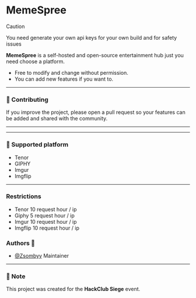 # MemeSpree  


> [!CAUTION]
> You need generate your own api keys for your own build and for safety issues

**MemeSpree** is a self-hosted and open-source entertainment hub just you need choose a platform.  

- Free to modify and change without permission.  
- You can add new features if you want to.  

---

### 🤝 Contributing  
If you improve the project, please open a pull request so your features can be added and shared with the community.  

---

---
### 🧾 Supported platform
- Tenor
- GIPHY
- Imgur 
- Imgflip
---
### Restrictions
- Tenor 10 request hour / ip
- Giphy 5 request hour / ip
- Imgur 10 request hour / ip
- Imgflip 10 request hour / ip
### Authors 🫶

- [@Zsombyy](https://www.github.com/Zsombyy) Maintainer

---

### 📌 Note  
This project was created for the **HackClub Siege** event.  

  
  

